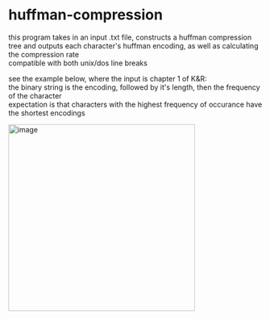 # huffman-compression

this program takes in an input .txt file, constructs a huffman compression tree and outputs each character's huffman encoding, as well as calculating the compression rate\
compatible with both unix/dos line breaks

see the example below, where the input is chapter 1 of K&R:\
the binary string is the encoding, followed by it's length, then the frequency of the character\
expectation is that characters with the highest frequency of occurance have the shortest encodings

<img width="370" alt="image" src="https://github.com/user-attachments/assets/afd715e0-ab64-4d4b-ba6d-b22e17819a95" />
